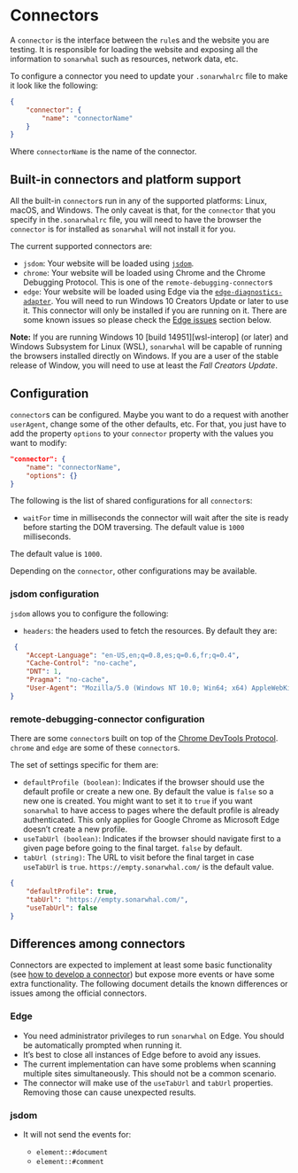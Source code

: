 # Connectors

A `connector` is the interface between the `rule`s and the website
you are testing. It is responsible for loading the website and exposing
all the information to `sonarwhal` such as resources, network data, etc.

To configure a connector you need to update your `.sonarwhalrc` file to
make it look like the following:

```json
{
    "connector": {
        "name": "connectorName"
    }
}
```

Where `connectorName` is the name of the connector.

## Built-in connectors and platform support

All the built-in `connector`s run in any of the supported platforms:
Linux, macOS, and Windows. The only caveat is that, for the `connector`
that you specify in the`.sonarwhalrc` file, you will need to have the
browser the `connector` is for installed as `sonarwhal` will not
install it for you.

The current supported connectors are:

* `jsdom`: Your website will be loaded using [`jsdom`][jsdom].
* `chrome`: Your website will be loaded using Chrome and the Chrome
  Debugging Protocol. This is one of the `remote-debugging-connector`s
* `edge`: Your website will be loaded using Edge via the
  [`edge-diagnostics-adapter`][eda]. You will need to run Windows 10
  Creators Update or later to use it. This connector will only be
  installed if you are running on it. There are some known issues so
  please check the [Edge issues](#edge-issues) section below.

**Note:** If you are running Windows 10 [build 14951][wsl-interop] (or
later) and Windows Subsystem for Linux (WSL), `sonarwhal` will be capable
of running the browsers installed directly on Windows. If you are a
user of the stable release of Window, you will need to use at least the
*Fall Creators Update*.

## Configuration

`connector`s can be configured. Maybe you want to do a request with
another `userAgent`, change some of the other defaults, etc. For that,
you just have to add the property `options` to your `connector` property
with the values you want to modify:

```json
"connector": {
    "name": "connectorName",
    "options": {}
}
```

The following is the list of shared configurations for all `connector`s:

* `waitFor` time in milliseconds the connector will wait after the site is
  ready before starting the DOM traversing. The default value is `1000`
  milliseconds.

The default value is `1000`.

Depending on the `connector`, other configurations may be available.

### jsdom configuration

`jsdom` allows you to configure the following:

* `headers`: the headers used to fetch the resources. By default they are:

```json
 {
    "Accept-Language": "en-US,en;q=0.8,es;q=0.6,fr;q=0.4",
    "Cache-Control": "no-cache",
    "DNT": 1,
    "Pragma": "no-cache",
    "User-Agent": "Mozilla/5.0 (Windows NT 10.0; Win64; x64) AppleWebKit/537.36 (KHTML, like Gecko) Chrome/62.0.2924.87 Safari/537.36"
}
```

<!-- markdownlint-disable MD033 -->

### remote-debugging-connector configuration <a name="rdc-config"></a>

<!-- markdownlint-enable MD033 -->

There are some `connector`s built on top of the [Chrome DevTools
Protocol][cdp]. `chrome` and `edge` are some of these `connector`s.

The set of settings specific for them are:

* `defaultProfile (boolean)`: Indicates if the browser should use the
  default profile or create a new one. By default the value is `false`
  so a new one is created. You might want to set it to `true` if you
  want `sonarwhal` to have access to pages where the default profile is
  already authenticated. This only applies for Google Chrome as
  Microsoft Edge doesn’t create a new profile.
* `useTabUrl (boolean)`: Indicates if the browser should navigate first
  to a given page before going to the final target. `false` by default.
* `tabUrl (string)`: The URL to visit before the final target in case
  `useTabUrl` is `true`. `https://empty.sonarwhal.com/` is the
  default value.

```json
{
    "defaultProfile": true,
    "tabUrl": "https://empty.sonarwhal.com/",
    "useTabUrl": false
}
```

## Differences among connectors

Connectors are expected to implement at least some basic functionality
(see [how to develop a connector](../../contributor-guide/connectors/index.md))
but expose more events or have some extra functionality. The following
document details the known differences or issues among the official
connectors.

<!-- markdownlint-disable MD033 -->

### Edge<a name="edge-issues"></a>

<!-- markdownlint-enable MD033 -->

* You need administrator privileges to run `sonarwhal` on Edge. You
  should be automatically prompted when running it.
* It’s best to close all instances of Edge before to avoid any issues.
* The current implementation can have some problems when scanning multiple
  sites simultaneously. This should not be a common scenario.
* The connector will make use of the `useTabUrl` and `tabUrl` properties.
  Removing those can cause unexpected results.

### jsdom

* It will not send the events for:

  * `element::#document`
  * `element::#comment`

<!-- Link labels: -->

[cdp]: https://chromedevtools.github.io/devtools-protocol/
[eda]: https://github.com/Microsoft/edge-diagnostics-adapter
[jsdom]: https://github.com/tmpvar/jsdom
